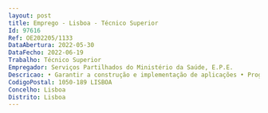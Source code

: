 ```yaml
--- 
layout: post
title: Emprego - Lisboa - Técnico Superior
Id: 97616
Ref: OE202205/1133
DataAbertura: 2022-05-30
DataFecho: 2022-06-19
Trabalho: Técnico Superior
Empregador: Serviços Partilhados do Ministério da Saúde, E.P.E.
Descricao: • Garantir a construção e implementação de aplicações • Programar na linguagem Java, na linguagem SQL, nas componentes de DQL (Data Query) e DML (Data Manipulation) • Contribuir para o planeamento do desenho de baixo nível • Compilar programas de diagnóstico e desenhar e escrever código para sistemas operativos e software para assegurar a máxima eficiência e funcionalidade.
CodigoPostal: 1050-189 LISBOA
Concelho: Lisboa
Distrito: Lisboa
--- 
```

